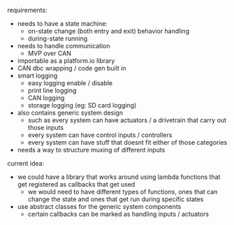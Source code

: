 requirements: 
- needs to have a state machine:
	- on-state change (both entry and exit) behavior handling
	- during-state running
- needs to handle communication
	- MVP over CAN
- importable as a platform.io library
- CAN dbc wrapping / code gen built in 
- smart logging
	- easy logging enable / disable 
	- print line logging 
	- CAN logging
	- storage logging (eg: SD card logging)
- also contains generic system design 
	- such as every system can have actuators / a drivetrain that carry out those inputs
	- every system can have control inputs / controllers
	- every system can have stuff that doesnt fit either of those categories
- needs a way to structure muxing of different inputs

current idea:
- we could have a library that works around using lambda functions that get registered as callbacks that get used 
	- we would need to have different types of functions, ones that can change the state and ones that get run during specific states
- use abstract classes for the generic system components
	- certain callbacks can be marked as handling inputs / actuators

